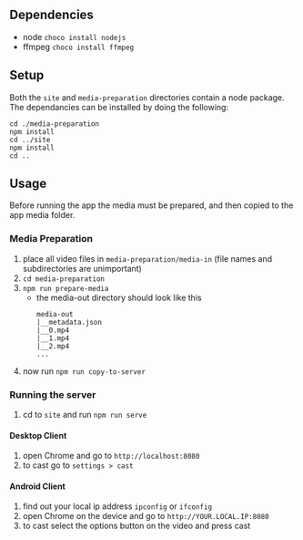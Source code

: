 

## Dependencies
- node `choco install nodejs`
- ffmpeg `choco install ffmpeg`

## Setup

Both the `site` and `media-preparation` directories contain a node package. The dependancies can be installed by doing the following:
```
cd ./media-preparation
npm install
cd ../site
npm install
cd ..
```

## Usage
Before running the app the media must be prepared, and then copied to the app media folder.

### Media Preparation

1. place all video files in `media-preparation/media-in` (file names and subdirectories are unimportant)
2. `cd media-preparation`
2. `npm run prepare-media`
	- the media-out directory should look like this
		```
		media-out
		|__metadata.json
		|__0.mp4
		|__1.mp4
		|__2.mp4
		...
		```
3. now run `npm run copy-to-server`

### Running the server

1. cd to `site` and run `npm run serve`

#### Desktop Client
1. open Chrome and go to `http://localhost:8080`
2. to cast go to `settings > cast`
 
#### Android Client
1. find out your local ip address `ipconfig` or `ifconfig`
1. open Chrome on the device and go to `http://YOUR.LOCAL.IP:8080`
2. to cast select the options button on the video and press cast